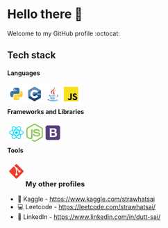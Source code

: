 # Hello there 👋

Welcome to my GitHub profile :octocat:

## Tech stack

#### Languages
<img src="./assets/tech-stack/python.svg" align="left" alt="git" height='42px'/> 
<img src="./assets/tech-stack/c++.svg" align="left" alt="git" height='42px'/> 
<img src="./assets/tech-stack/java.svg" align="left" alt="git" height='42px'/> 
<img src="./assets/tech-stack/javascript.svg" align="left" alt="git" height='42px'/>  

<br />
<br />

#### Frameworks and Libraries
<img src="./assets/tech-stack/react.svg" align="left" alt="git" height='42px'/> 
<img src="./assets/tech-stack/nodejs.svg" align="left" alt="git" height='42px'/> 
<img src="./assets/tech-stack/bootstrap.svg" align="left" alt="git" height='42px'/> 

<br />
<br />

#### Tools
<img src="./assets/tech-stack/git-scm.svg" align="left" alt="git" height='42px'/> 

<br/>

### My other profiles

- :notebook: Kaggle - https://www.kaggle.com/strawhatsai
- :computer: Leetcode - https://leetcode.com/strawhatsai/
- :briefcase: LinkedIn - https://www.linkedin.com/in/dutt-sai/
